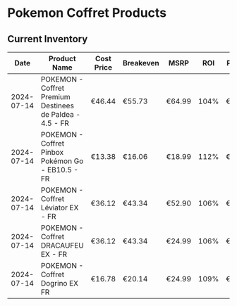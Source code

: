 # Pokemon Coffret Products

## Current Inventory

| Date | Product Name | Cost Price | Breakeven | MSRP | ROI | Profit | Sale Price |
|------|--------------|------------|-----------|------|-----|---------|------------|
| 2024-07-14 | POKEMON - Coffret Premium Destinees de Paldea - 4.5 - FR | €46.44 | €55.73 | €64.99 | 104% | €1.89 | €57.99 |
| 2024-07-14 | POKEMON - Coffret Pinbox Pokémon Go - EB10.5 - FR | €13.38 | €16.06 | €18.99 | 112% | €1.61 | €17.99 |
| 2024-07-14 | POKEMON - Coffret Léviator EX - FR | €36.12 | €43.34 | €52.90 | 106% | €2.21 | €45.99 |
| 2024-07-14 | POKEMON - Coffret DRACAUFEU EX - FR | €36.12 | €43.34 | €24.99 | 106% | €2.21 | €45.99 |
| 2024-07-14 | POKEMON - Coffret Dogrino EX FR | €16.78 | €20.14 | €24.99 | 109% | €1.55 | €21.99 | 